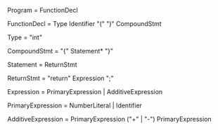 Program            = FunctionDecl

FunctionDecl       = Type Identifier "(" ")" CompoundStmt

Type               = "int"

CompoundStmt       = "{" Statement* "}"

Statement          = ReturnStmt

ReturnStmt         = "return" Expression ";"

Expression         = PrimaryExpression | AdditiveExpression

PrimaryExpression  = NumberLiteral | Identifier

AdditiveExpression = PrimaryExpression ("+" | "-") PrimaryExpression
